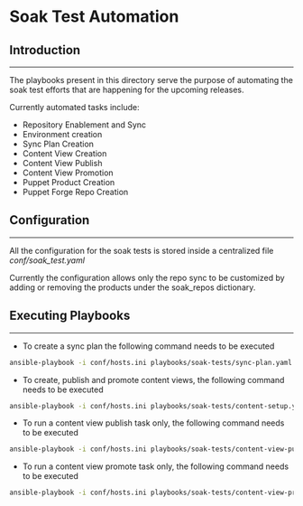 # Soak Test Automation

## Introduction
---
The playbooks present in this directory serve the purpose of automating the soak test efforts
that are happening for the upcoming releases.

Currently automated tasks include:
- Repository Enablement and Sync
- Environment creation
- Sync Plan Creation
- Content View Creation
- Content View Publish
- Content View Promotion
- Puppet Product Creation
- Puppet Forge Repo Creation

## Configuration
---
All the configuration for the soak tests is stored inside a centralized file *conf/soak_test.yaml*

Currently the configuration allows only the repo sync to be customized by adding or removing the
products under the soak_repos dictionary.

## Executing Playbooks
---
- To create a sync plan the following command needs to be executed

```bash
ansible-playbook -i conf/hosts.ini playbooks/soak-tests/sync-plan.yaml
```

- To create, publish and promote content views, the following command needs to be executed

```bash
ansible-playbook -i conf/hosts.ini playbooks/soak-tests/content-setup.yaml
```

- To run a content view publish task only, the following command needs to be executed

```bash
ansible-playbook -i conf/hosts.ini playbooks/soak-tests/content-view-publish.yaml
```

- To run a content view promote task only, the following command needs to be executed

```bash
ansible-playbook -i conf/hosts.ini playbooks/soak-tests/content-view-promote.yaml
```
